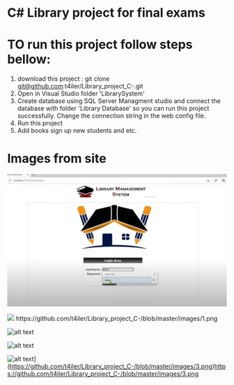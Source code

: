 # C# Library project for final exams
# TO run this project follow steps bellow:
1. download this project : git clone git@github.com:t4iler/Library_project_C-.git
2. Open in Visual Studio folder 'LibrarySystem'
3. Create database using SQL Server Managment studio and connect the database with folder 'Library Database' so you can run this project successfully. Change the connection string in the web config file.
4. Run this project
5.  Add books sign up new students and etc.
# Images from site
![Alt text](https://github.com/t4iler/Library_project_C-/blob/master/images/1.png)


<img src="[https://github.com/t4iler/Library_project_C-/blob/master/images/1.png] " width="128"/>
https://github.com/t4iler/Library_project_C-/blob/master/images/1.png

![alt text]([http://url/to/img.png](https://github.com/t4iler/Library_project_C-/blob/master/images/1.png)https://github.com/t4iler/Library_project_C-/blob/master/images/1.png)

![alt text]([[http://url/to/img.png](https://github.com/t4iler/Library_project_C-/blob/master/images/1.png)https://github.com/t4iler/Library_project_C-/blob/master/images/1.png](https://github.com/t4iler/Library_project_C-/blob/master/images/2.png))

![alt text]([[http://url/to/img.png](https://github.com/t4iler/Library_project_C-/blob/master/images/1.png)https://github.com/t4iler/Library_project_C-/blob/master/images/1.png)](https://github.com/t4iler/Library_project_C-/blob/master/images/3.png)https://github.com/t4iler/Library_project_C-/blob/master/images/3.png
